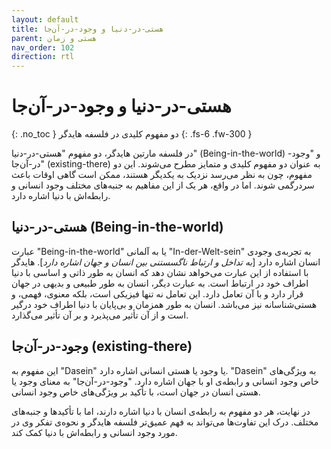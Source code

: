 ```yaml
---
layout: default
title: هستی-در-دنیا و وجود-در-آن‌جا
parent: هستی و زمان
nav_order: 102
direction: rtl
---
```


# هستی-در-دنیا و وجود-در-آن‌جا
{: .no_toc }
دو مفهوم کلیدی در فلسفه هایدگر
{: .fs-6 .fw-300 }

در فلسفه مارتین هایدگر، دو مفهوم "هستی-در-دنیا" (Being-in-the-world) و "وجود-در-آن‌جا" (existing-there) به عنوان دو مفهوم کلیدی و متمایز مطرح می‌شوند. این دو مفهوم، چون به نظر می‌رسد نزدیک به یکدیگر هستند، ممکن است گاهی اوقات باعث سردرگمی شوند. اما در واقع، هر یک از این مفاهیم به جنبه‌های مختلف وجود انسانی و رابطه‌اش با دنیا اشاره دارد.

## هستی-در-دنیا (Being-in-the-world)
عبارت "Being-in-the-world" یا به آلمانی "In-der-Welt-sein" به تجربه‌ی وجودی انسان اشاره دارد [*به تداخل و ارتباط ناگسستنی بین انسان و جهان اشاره دارد*]. هایدگر با استفاده از این عبارت می‌خواهد نشان دهد که انسان به طور ذاتی و اساسی با دنیا اطراف خود در ارتباط است. به عبارت دیگر، انسان به طور طبیعی و بدیهی در جهان قرار دارد و با آن تعامل دارد. این تعامل نه تنها فیزیکی است، بلکه معنوی، فهمی، و هستی‌شناسانه نیز می‌باشد. انسان به طور همزمان و بی‌پایان با دنیا اطراف خود درگیر است و از آن تأثیر می‌پذیرد و بر آن تأثیر می‌گذارد.

## وجود-در-آن‌جا (existing-there)
این مفهوم به "Dasein" یا وجود یا هستی انسانی اشاره دارد. "Dasein" به ویژگی‌های خاص وجود انسانی و رابطه‌ی او با جهان اشاره دارد. "وجود-در-آن‌جا" به معنای وجود یا هستی انسان در جهان است، با تأکید بر ویژگی‌های خاص وجود انسانی.

در نهایت، هر دو مفهوم به رابطه‌ی انسان با دنیا اشاره دارند، اما با تأکید‌ها و جنبه‌های مختلف. درک این تفاوت‌ها می‌تواند به فهم عمیق‌تر فلسفه هایدگر و نحوه‌ی تفکر وی در مورد وجود انسانی و رابطه‌اش با دنیا کمک کند.
